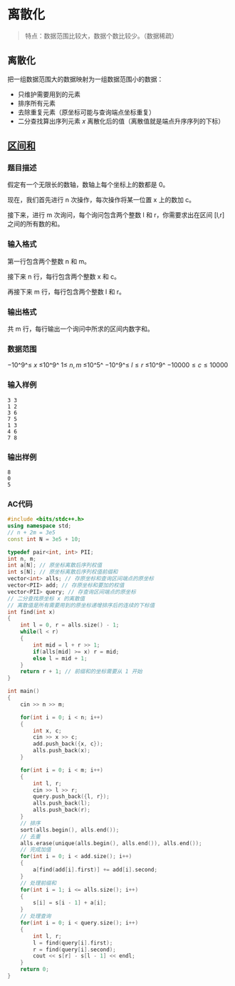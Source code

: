 # 离散化

> 特点：数据范围比较大，数据个数比较少。（数据稀疏）

## 离散化

把一组数据范围大的数据映射为一组数据范围小的数据：

- 只维护需要用到的元素
- 排序所有元素
- 去除重复元素（原坐标可能与查询端点坐标重复）
- 二分查找算出序列元素  $x$  离散化后的值（离散值就是端点升序序列的下标） 

## [区间和](https://www.acwing.com/problem/content/804/)

### 题目描述

假定有一个无限长的数轴，数轴上每个坐标上的数都是 0。

现在，我们首先进行 n 次操作，每次操作将某一位置 x 上的数加 c。

接下来，进行 m 次询问，每个询问包含两个整数 l 和 r，你需要求出在区间 [l,r] 之间的所有数的和。

### 输入格式

第一行包含两个整数 n 和 m。

接下来 n 行，每行包含两个整数 x 和 c。

再接下来 m 行，每行包含两个整数 l 和 r。

### 输出格式

共 m 行，每行输出一个询问中所求的区间内数字和。

### 数据范围

$−10$^9^≤ $x$ ≤$10$^9^
$1$≤ $n,m$ ≤$10$^5^
$−10$^9^≤ $l≤r$ ≤$10$^9^
$−10000≤c≤10000$

### 输入样例

```
3 3
1 2
3 6
7 5
1 3
4 6
7 8
```

### 输出样例

```
8
0
5
```

### AC代码

```c++
#include <bits/stdc++.h>
using namespace std;
// n + 2m = 3e5
const int N = 3e5 + 10;

typedef pair<int, int> PII;
int n, m;
int a[N]; // 原坐标离散后序列权值
int s[N]; // 原坐标离散后序列权值前缀和
vector<int> alls; // 存原坐标和查询区间端点的原坐标
vector<PII> add; // 存原坐标和要加的权值
vector<PII> query; // 存查询区间端点的原坐标
// 二分查找原坐标 x 的离散值
// 离散值是所有需要用到的原坐标递增排序后的连续的下标值
int find(int x)
{
    int l = 0, r = alls.size() - 1;
    while(l < r)
    {
        int mid = l + r >> 1;
        if(alls[mid] >= x) r = mid;
        else l = mid + 1;
    }
    return r + 1; // 前缀和的坐标需要从 1 开始
}

int main()
{
    cin >> n >> m;

    for(int i = 0; i < n; i++)
    {
        int x, c;
        cin >> x >> c;
        add.push_back({x, c});
        alls.push_back(x);
    }

    for(int i = 0; i < m; i++)
    {
        int l, r;
        cin >> l >> r;
        query.push_back({l, r});
        alls.push_back(l);
        alls.push_back(r);
    }
    // 排序
    sort(alls.begin(), alls.end());
    // 去重
    alls.erase(unique(alls.begin(), alls.end()), alls.end());
    // 完成加值
    for(int i = 0; i < add.size(); i++)
    {
        a[find(add[i].first)] += add[i].second;
    }
    // 处理前缀和
    for(int i = 1; i <= alls.size(); i++)
    {
        s[i] = s[i - 1] + a[i];
    }
    // 处理查询
    for(int i = 0; i < query.size(); i++)
    {
        int l, r;
        l = find(query[i].first);
        r = find(query[i].second);
        cout << s[r] - s[l - 1] << endl;
    }
    return 0;
}
```

